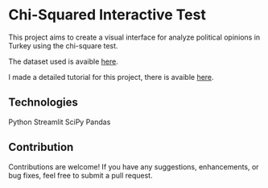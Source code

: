 # Chi-Squared Interactive Test

This project aims to create a visual interface for analyze political opinions in Turkey using the chi-square test.

The dataset used is avaible [here](#https://www.kaggle.com/datasets/yemregundogmus/turkey-political-opinions?resource=download).

I made a detailed tutorial for this project, there is avaible [here](#https://www.danieledata.com/post/tutorial-interactive-chi-squared-test-using-python).

## Technologies

Python
Streamlit
SciPy
Pandas

## Contribution

Contributions are welcome! If you have any suggestions, enhancements, or bug fixes, feel free to submit a pull request.

